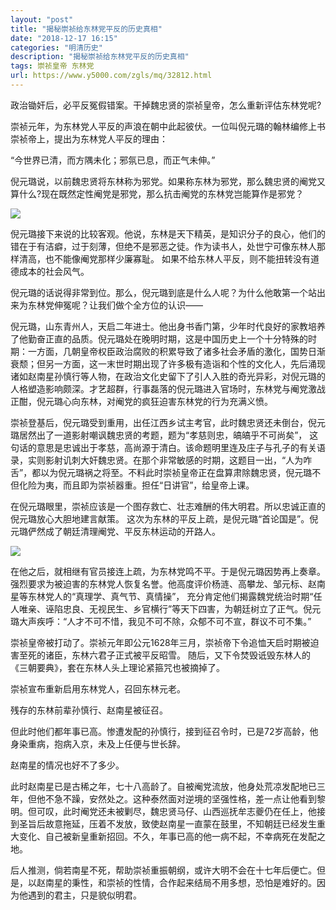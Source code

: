 ```yaml
---
layout: "post"
title: "揭秘崇祯给东林党平反的历史真相"
date: "2018-12-17 16:15"
categories: "明清历史"
description: "揭秘崇祯给东林党平反的历史真相"
tags: 崇祯皇帝 东林党
url: https://www.y5000.com/zgls/mq/32812.html
---
```






政治锄奸后，必平反冤假错案。干掉魏忠贤的崇祯皇帝，怎么重新评估东林党呢?

崇祯元年，为东林党人平反的声浪在朝中此起彼伏。一位叫倪元璐的翰林编修上书崇祯帝上，提出为东林党人平反的理由：

“今世界已清，而方隅未化；邪氛已息，而正气未伸。”

倪元璐说，以前魏忠贤将东林称为邪党。如果称东林为邪党，那么魏忠贤的阉党又算什么?现在既然定性阉党是邪党，那么抗击阉党的东林党岂能算作是邪党？

![](https://img.y5000.com/uploads/allimg/180912/8-1P912103JQ05.jpg)

倪元璐接下来说的比较客观。他说，东林是天下精英，是知识分子的良心，他们的错在于有洁癖，过于刻薄，但绝不是邪恶之徒。作为读书人，处世宁可像东林人那样清高，也不能像阉党那样少廉寡耻。
如果不给东林人平反，则不能扭转没有道德成本的社会风气。

倪元璐的话说得非常到位。那么，倪元璐到底是什么人呢？为什么他敢第一个站出来为东林党伸冤呢？让我们做个全方位的认识——

倪元璐，山东青州人，天启二年进士。他出身书香门第，少年时代良好的家教培养了他勤奋正直的品质。倪元璐处在晚明时期，这是中国历史上一个十分特殊的时期：一方面，几朝皇帝权臣政治腐败的积累导致了诸多社会矛盾的激化，国势日渐衰颓；但另一方面，这一末世时期出现了许多极有造诣和个性的文化人，先后涌现诸如赵南星孙慎行等人物，在政治文化史留下了引人入胜的奇光异彩，对倪元璐的人格塑造影响颇深。才艺超群，行事磊落的倪元璐进入官场时，东林党与阉党激战正酣，倪元璐心向东林，对阉党的疯狂迫害东林党的行为充满义愤。

崇祯登基后，倪元璐受到重用，出任江西乡试主考官，此时魏忠贤还未倒台，倪元璐居然出了一道影射嘲讽魏忠贤的考题，题为“孝慈则忠，皜皜乎不可尚矣”，
这句话的意思是忠诚出于孝慈，高尚源于清白。该命题明里连及庄子与孔子的有关语录，实则影射讥刺大奸魏忠贤。在那个非常敏感的时期，这题目一出，“人为咋舌”，都以为倪元璐祸之将至。不料此时崇祯皇帝正在盘算肃除魏忠贤，倪元璐不但化险为夷，而且即为崇祯器重。担任“日讲官”，给皇帝上课。

在倪元璐眼里，崇祯应该是一个图存救亡、壮志难酬的伟大明君。所以忠诚正直的倪元璐放心大胆地建言献策。
这次为东林的平反上疏，是倪元璐“首论国是”。倪元璐俨然成了朝廷清理阉党、平反东林运动的开路人。

![](https://img.y5000.com/uploads/allimg/180912/8-1P912103P4235.jpg)

在他之后，就相继有官员接连上疏，为东林党鸣不平。于是倪元璐因势再上奏章。
强烈要求为被迫害的东林党人恢复名誉。他高度评价杨涟、高攀龙、邹元标、赵南星等东林党人的“真理学、真气节、真情操”，
充分肯定他们揭露魏党统治时期“任人唯亲、诬陷忠良、无视民生、乡官横行”等天下四害，为朝廷树立了正气。倪元璐大声疾呼：“人才不可不惜，我见不可不除，众郁不可不宣，群议不可不集。”

崇祯皇帝被打动了。崇祯元年即公元1628年三月，崇祯帝下令追恤天启时期被迫害至死的诸臣，东林六君子正式被平反昭雪。
随后，又下令焚毁诋毁东林人的《三朝要典》，套在东林人头上理论紧箍咒也被摘掉了。

崇祯宣布重新启用东林党人，召回东林元老。

残存的东林前辈孙慎行、赵南星被征召。

但此时他们都年事已高。惨遭发配的孙慎行，接到征召令时，已是72岁高龄，他身染重病，抱病入京，未及上任便与世长辞。

赵南星的情况也好不了多少。

此时赵南星已是古稀之年，七十八高龄了。自被阉党流放，他身处荒凉发配地已三年，但他不急不躁，安然处之。这种泰然面对逆境的坚强性格，差一点让他看到黎明。但可叹，此时阉党还未被剿尽，魏忠贤马仔、山西巡抚牟志夔仍在任上，他接到圣旨后故意拖延，压着不发放，致使赵南星一直蒙在鼓里，不知朝廷已经发生重大变化、自己被新皇重新招回。不久，年事已高的他一病不起，不幸病死在发配之地。

后人推测，倘若南星不死，帮助崇祯重振朝纲，或许大明不会在十七年后便亡。但是，以赵南星的秉性，和崇祯的性情，合作起来结局不用多想，恐怕是难好的。因为他遇到的君主，只是貌似明君。
